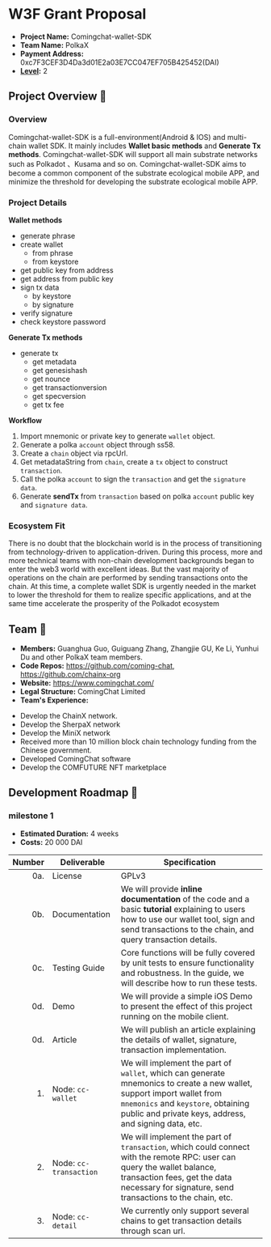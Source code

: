 # W3F Grant Proposal

- **Project Name:** Comingchat-wallet-SDK
- **Team Name:** PolkaX
- **Payment Address:** 0xc7F3CEF3D4Da3d01E2a03E7CC047EF705B425452(DAI)
- **[Level](https://github.com/w3f/Grants-Program/tree/master#level_slider-levels):** 2

## Project Overview :page_facing_up:

### Overview
Comingchat-wallet-SDK is a full-environment(Android & IOS) and multi-chain wallet SDK. It mainly includes **Wallet basic methods** and **Generate Tx methods**. Comingchat-wallet-SDK will support all main substrate networks such as Polkadot 、Kusama and so on. Comingchat-wallet-SDK aims to become a common component of the substrate ecological mobile APP, and minimize the threshold for developing the substrate ecological mobile APP.

### Project Details

**Wallet methods**

- generate phrase
- create wallet
    - from phrase
    - from keystore
- get public key from address
- get address from public key
- sign tx data
    - by keystore
    - by signature
- verify signature
- check keystore password

**Generate Tx methods**

- generate tx
    - get metadata
    - get genesishash
    - get nounce
    - get transactionversion
    - get specversion
    - get tx fee

**Workflow**

1. Import mnemonic or private key to generate `wallet` object.
2. Generate a polka `account` object through ss58.
3. Create a `chain` object via rpcUrl.
4. Get metadataString from `chain`, create a `tx` object to construct `transaction`.
5. Call the polka `account` to sign the `transaction` and get the `signature data`.
6. Generate **sendTx** from `transaction` based on polka `account` public key and `signature data`.


### Ecosystem Fit

There is no doubt that the blockchain world is in the process of transitioning from technology-driven to application-driven. During this process, more and more technical teams with non-chain development backgrounds began to enter the web3 world with excellent ideas. But the vast majority of operations on the chain are performed by sending transactions onto the chain. At this time, a complete wallet SDK is urgently needed in the market to lower the threshold for them to realize specific applications, and at the same time accelerate the prosperity of the Polkadot ecosystem

## Team :busts_in_silhouette:
* **Members:** Guanghua Guo, Guiguang Zhang, Zhangjie GU, Ke Li, Yunhui Du and other PolkaX team members.
* **Code Repos:** https://github.com/coming-chat, https://github.com/chainx-org
* **Website:**	https://www.comingchat.com/
* **Legal Structure:** ComingChat Limited
* **Team's Experience:** 
- Develop the ChainX network. 
- Develop the SherpaX network
- Develop the MiniX network
- Received more than 10 million block chain technology funding from the Chinese government. 
- Developed ComingChat software
- Develop the COMFUTURE NFT marketplace


## Development Roadmap :nut_and_bolt: 
### milestone 1
* **Estimated Duration:** 4 weeks 
* **Costs:** 20 000 DAI

| Number | Deliverable            | Specification                                                |
| -----: | ---------------------- | ------------------------------------------------------------ |
|    0a. | License                | GPLv3                                                        |
|    0b. | Documentation          | We will provide **inline documentation** of the code and a basic **tutorial** explaining to users how to use our wallet tool, sign and send transactions to the chain, and query transaction details. |
|    0c. | Testing Guide          | Core functions will be fully covered by unit tests to ensure functionality and robustness. In the guide, we will describe how to run these tests. |
|    0d. | Demo                   | We will provide a simple iOS Demo to present the effect of this project running on the mobile client. |
|    0d. | Article                | We will publish an article explaining the details of wallet, signature, transaction implementation. |
|     1. | Node: `cc-wallet`      | We will implement the part of `wallet`, which can generate mnemonics to create a new wallet, support import wallet from `mnemonics` and `keystore`,  obtaining public and private keys, address,  and signing data, etc. |
|     2. | Node: `cc-transaction` | We will implement the part of `transaction`, which could connect with the remote RPC: user can query the wallet balance, transaction fees, get the data necessary for signature, send transactions to the chain, etc. |
|     3. | Node: `cc-detail`      | We currently only support several chains to get transaction details through scan url. |
